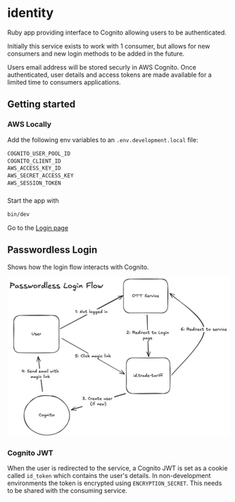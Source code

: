 # identity

Ruby app providing interface to Cognito allowing users to be authenticated.

Initially this service exists to work with 1 consumer,
but allows for new consumers and new login methods to be added in the future.

Users email address will be stored securly in AWS Cognito. Once authenticated,
user details and access tokens are made available for a limited time to
consumers applications.

## Getting started

### AWS Locally

Add the following env variables to an `.env.development.local` file:

``` sh
COGNITO_USER_POOL_ID
COGNITO_CLIENT_ID
AWS_ACCESS_KEY_ID
AWS_SECRET_ACCESS_KEY
AWS_SESSION_TOKEN
```

###

Start the app with

``` sh
bin/dev
```

Go to the [Login page](http://localhost:3005/myott)

## Passwordless Login

Shows how the login flow interacts with Cognito.

![Diagram](docs/passwordless_login_flow.png)

### Cognito JWT

When the user is redirected to the service, a Cognito JWT is set as a cookie
called `id_token` which contains the user's details. In non-development
environments the token is encrypted using `ENCRYPTION_SECRET`. This needs to
be shared with the consuming service.
